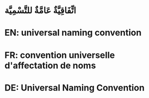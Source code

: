 # اتِّفَاقِيَّةٌ عَامَّةٌ للتَّسْمِيَّة

# EN: universal naming convention

# FR: convention universelle d'affectation  de noms

# DE: Universal Naming Convention
